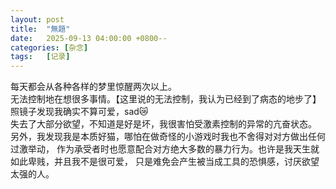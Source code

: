```yaml
---
layout: post
title:  "無題"
date:   2025-09-13 04:00:00 +0800--
categories: [杂念]
tags:   [记录]
---
```

每天都会从各种各样的梦里惊醒两次以上。<br>
无法控制地在想很多事情。【这里说的无法控制，我认为已经到了病态的地步了】<br>
照镜子发现我确实不算可爱，sad😿<br>
失去了大部分欲望，不知道是好是坏，我很害怕受激素控制的异常的亢奋状态。<br>
另外，我发现我是本质好猫，哪怕在做奇怪的小游戏时我也不舍得对对方做出任何过激举动，
作为承受者时也愿意配合对方绝大多数的暴力行为。也许是我天生就如此卑贱，并且我不是很可爱，
只是难免会产生被当成工具的恐惧感，讨厌欲望太强的人。<br>
